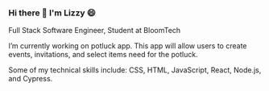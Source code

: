 ### Hi there 👋 I'm Lizzy 😄

Full Stack Software Engineer, Student at BloomTech

I’m currently working on potluck app. This app will allow users to create events, invitations, and select items need for the potluck. 

Some of my technical skills include: CSS, HTML, JavaScript, React, Node.js, and Cypress.

<!--
**lizzythomson/lizzythomson** is a ✨ _special_ ✨ repository because its `README.md` (this file) appears on your GitHub profile.
-->
